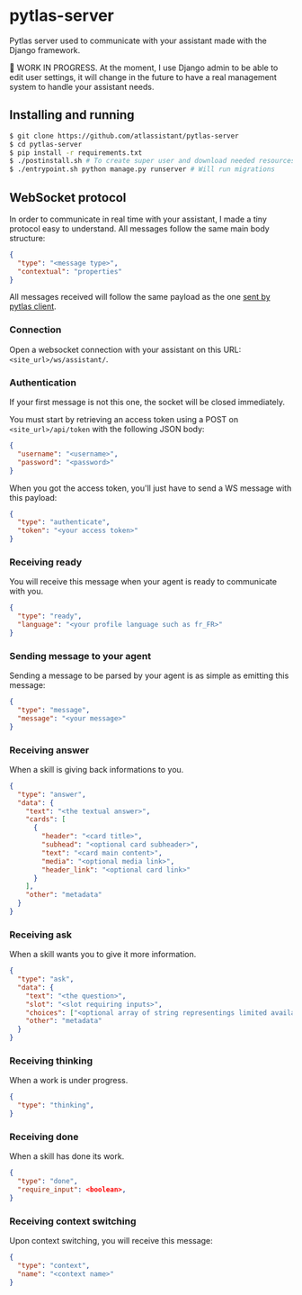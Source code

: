 pytlas-server
===

Pytlas server used to communicate with your assistant made with the Django framework.

🚧 WORK IN PROGRESS. At the moment, I use Django admin to be able to edit user settings, it will change in the future to have a real management system to handle your assistant needs.

## Installing and running

```bash
$ git clone https://github.com/atlassistant/pytlas-server
$ cd pytlas-server
$ pip install -r requirements.txt
$ ./postinstall.sh # To create super user and download needed resources (one time only)
$ ./entrypoint.sh python manage.py runserver # Will run migrations
```

## WebSocket protocol

In order to communicate in real time with your assistant, I made a tiny protocol easy to understand. All messages follow the same main body structure:

```json
{
  "type": "<message type>",
  "contextual": "properties"
}
```

All messages received will follow the same payload as the one [sent by pytlas client](https://pytlas.readthedocs.io/en/latest/core_components/client.html).

### Connection

Open a websocket connection with your assistant on this URL: `<site_url>/ws/assistant/`.

### Authentication

If your first message is not this one, the socket will be closed immediately.

You must start by retrieving an access token using a POST on `<site_url>/api/token` with the following JSON body:

```json
{
  "username": "<username>",
  "password": "<password>"
}
```

When you got the access token, you'll just have to send a WS message with this payload:

```json
{
  "type": "authenticate",
  "token": "<your access token>"
}
```

### Receiving ready

You will receive this message when your agent is ready to communicate with you.

```json
{
  "type": "ready",
  "language": "<your profile language such as fr_FR>"
}
```

### Sending message to your agent

Sending a message to be parsed by your agent is as simple as emitting this message:

```json
{
  "type": "message",
  "message": "<your message>"
}
```

### Receiving answer

When a skill is giving back informations to you.

```json
{
  "type": "answer",
  "data": {
    "text": "<the textual answer>",
    "cards": [
      {
        "header": "<card title>",
        "subhead": "<optional card subheader>",
        "text": "<card main content>",
        "media": "<optional media link>",
        "header_link": "<optional card link>"
      }
    ],
    "other": "metadata"
  }
}
```

### Receiving ask

When a skill wants you to give it more information.

```json
{
  "type": "ask",
  "data": {
    "text": "<the question>",
    "slot": "<slot requiring inputs>",
    "choices": ["<optional array of string representings limited available choices>"],
    "other": "metadata"
  }
}
```

### Receiving thinking

When a work is under progress.

```json
{
  "type": "thinking",
}
```

### Receiving done

When a skill has done its work.

```json
{
  "type": "done",
  "require_input": <boolean>,
}
```

### Receiving context switching

Upon context switching, you will receive this message:

```json
{
  "type": "context",
  "name": "<context name>"
}
```